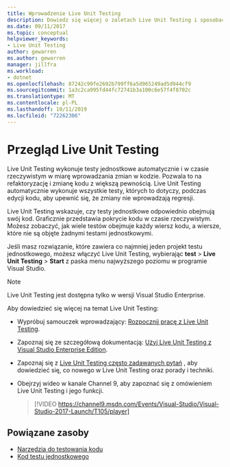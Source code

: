 ```yaml
---
title: Wprowadzenie Live Unit Testing
description: Dowiedz się więcej o zaletach Live Unit Testing i sposobach ich użycia podczas testowania jednostkowego Twoich projektów.
ms.date: 09/11/2017
ms.topic: conceptual
helpviewer_keywords:
- Live Unit Testing
author: gewarren
ms.author: gewarren
manager: jillfra
ms.workload:
- dotnet
ms.openlocfilehash: 87242c99fe2692b799ff6a5d965249ad5d944cf9
ms.sourcegitcommit: 1a3c2ca995fd44fc72741b3a100c6e57f4f8702c
ms.translationtype: MT
ms.contentlocale: pl-PL
ms.lasthandoff: 10/11/2019
ms.locfileid: "72262306"
---
```

# <a name="live-unit-testing-overview"></a>Przegląd Live Unit Testing

Live Unit Testing wykonuje testy jednostkowe automatycznie i w czasie rzeczywistym w miarę wprowadzania zmian w kodzie. Pozwala to na refaktoryzację i zmianę kodu z większą pewnością. Live Unit Testing automatycznie wykonuje wszystkie testy, których to dotyczy, podczas edycji kodu, aby upewnić się, że zmiany nie wprowadzają regresji.

Live Unit Testing wskazuje, czy testy jednostkowe odpowiednio obejmują swój kod. Graficznie przedstawia pokrycie kodu w czasie rzeczywistym. Możesz zobaczyć, jak wiele testów obejmuje każdy wiersz kodu, a wiersze, które nie są objęte żadnymi testami jednostkowymi.

Jeśli masz rozwiązanie, które zawiera co najmniej jeden projekt testu jednostkowego, możesz włączyć Live Unit Testing, wybierając **test** > **Live Unit Testing** > **Start** z paska menu najwyższego poziomu w programie Visual Studio.

> [!NOTE]
> Live Unit Testing jest dostępna tylko w wersji Visual Studio Enterprise.

Aby dowiedzieć się więcej na temat Live Unit Testing:

- Wypróbuj samouczek wprowadzający: [Rozpocznij pracę z Live Unit Testing](live-unit-testing-start.md).

- Zapoznaj się ze szczegółową dokumentacją: [Użyj Live Unit Testing z Visual Studio Enterprise Edition](live-unit-testing.md).

- Zapoznaj się z [Live Unit Testing często zadawanych pytań](live-unit-testing-faq.md) , aby dowiedzieć się, co nowego w Live Unit Testing oraz porady i techniki.

- Obejrzyj wideo w kanale Channel 9, aby zapoznać się z omówieniem Live Unit Testing i jego funkcji.</p>

   > [!VIDEO https://channel9.msdn.com/Events/Visual-Studio/Visual-Studio-2017-Launch/T105/player]

## <a name="related-resources"></a>Powiązane zasoby

- [Narzędzia do testowania kodu](https://visualstudio.microsoft.com/vs/testing-tools/)
- [Kod testu jednostkowego](unit-test-your-code.md)
